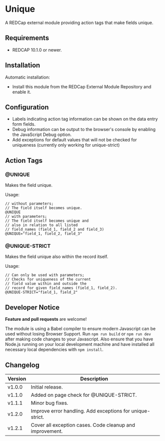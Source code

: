 # Unique

A REDCap external module providing action tags that make fields unique.

## Requirements

- REDCAP 10.1.0 or newer.

## Installation

Automatic installation:

- Install this module from the REDCap External Module Repository and enable it.

## Configuration

- Labels indicating action tag information can be shown on the data entry form fields.
- Debug information can be output to the browser's console by enabling the JavaScript Debug option.
- Add exceptions for default values that will not be checked for uniqueness (currently only working for unique-strict)


## Action Tags

### @UNIQUE

Makes the field unique.

Usage:

```JS
// without parameters; 
// The field itself becomes unique.
@UNIQUE
// with parameters; 
// The field itself becomes unique and 
// also in relation to all listed 
// field_names (field_1, field_2 and field_3)
@UNIQUE="field_1, field_2, field_3"
```

### @UNIQUE-STRICT

Makes the field unique also within the record itself.

Usage:

```JS
// Can only be used with parameters;  
// Checks for uniqueness of the current 
// field value within and outside the 
// record for given field_names (field_1, field_2).
@UNIQUE-STRICT="field_1, field_2"
```

## Developer Notice

**Feature and pull requests** are welcome!

The module is using a Babel compiler to ensure modern Javascript can be used without losing Browser Support. 
Run `npm run build` or `npm run dev` after making code changes to your Javascript.
Also ensure that you have Node.js running on your local development machine and have installed all necessary local dependencies with `npm install`.


## Changelog

Version | Description
------- | --------------------
v1.0.0  | Initial release.
v1.1.0  | Added on page check for @UNIQUE-STRICT.
v1.1.1  | Minor bug fixes.
v1.2.0  | Improve error handling. Add exceptions for unique-strict.
v1.2.1  | Cover all exception cases. Code cleanup and improvement.